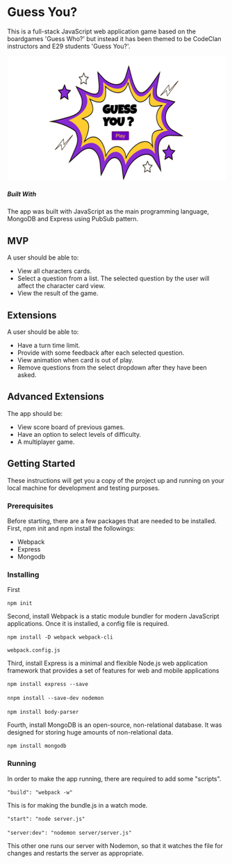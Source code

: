 # Guess You?

This is a full-stack JavaScript web application game based on the boardgames 'Guess Who?' but instead it has been themed to be CodeClan instructors and E29 students 'Guess You?'.

![Guess You? - Welcome Page](images/guess_you_welcome.png)

##### Built With

The app was built with JavaScript as the main programming language, MongoDB and Express using PubSub pattern. 

## MVP

A user should be able to:

* View all characters cards.
* Select a question from a list. The selected question by the user will affect the character card view.
* View the result of the game.

## Extensions

A user should be able to:

* Have a turn time limit.
* Provide with some feedback after each selected question.
* View animation when card is out of play.
* Remove questions from the select dropdown after they have been asked.


## Advanced Extensions

The app should be:

* View score board of previous games.
* Have an option to select levels of difficulty.
* A multiplayer game.

## Getting Started

These instructions will get you a copy of the project up and running on your local machine for development and testing purposes.

### Prerequisites

Before starting, there are a few packages that are needed to be installed. First, npm init and npm install the followings:

* Webpack
* Express
* Mongodb

### Installing

First

```
npm init
```

Second, install Webpack is a static module bundler for modern JavaScript applications. Once it is installed, a config file is required.

```
npm install -D webpack webpack-cli
```

```
webpack.config.js
```

Third, install Express is a minimal and flexible Node.js web application framework that provides a set of features for web and mobile applications

```
npm install express --save

nnpm install --save-dev nodemon

npm install body-parser
```

Fourth, install MongoDB is an open-source, non-relational database. It was designed for storing huge amounts of non-relational data.

```
npm install mongodb
```

### Running

In order to make the app running, there are required to add some "scripts".

```
"build": "webpack -w"
```
This is for making the bundle.js in a watch mode.

```
"start": "node server.js"

"server:dev": "nodemon server/server.js"
```

This other one runs our server with Nodemon, so that it watches the file for changes and restarts the server as appropriate.


